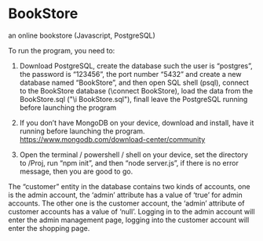 # BookStore
an online bookstore (Javascript, PostgreSQL)

To run the program, you need to:
1.	Download PostgreSQL, create the database such the user is “postgres”, the password is “123456”, the port number “5432” and create a new database named “BookStore”, and then open SQL shell (psql), connect to the BookStore database (\connect BookStore), load the data from the BookStore.sql ("\i BookStore.sql"), finall leave the PostgreSQL running before launching the program

2.	If you don’t have MongoDB on your device, download and install, have it running before launching the program. https://www.mongodb.com/download-center/community

3.	Open the terminal / powershell / shell on your device, set the directory to /Proj, run “npm init”, and then “node server.js”, if there is no error message, then you are good to go.


The “customer” entity in the database contains two kinds of accounts, one is the admin account, the ‘admin’ attribute has a value of ‘true’ for admin accounts. The other one is the customer account, the ‘admin’ attribute of customer accounts has a value of ‘null’. Logging in to the admin account will enter the admin management page, logging into the customer account will enter the shopping page. 
